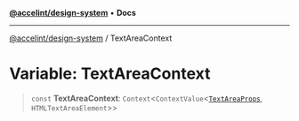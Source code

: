 [**@accelint/design-system**](../README.md) • **Docs**

***

[@accelint/design-system](../README.md) / TextAreaContext

# Variable: TextAreaContext

> `const` **TextAreaContext**: `Context`\<`ContextValue`\<[`TextAreaProps`](../type-aliases/TextAreaProps.md), `HTMLTextAreaElement`\>\>
